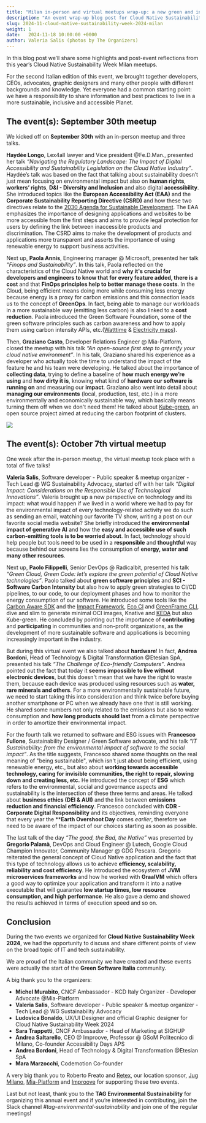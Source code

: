 ```yaml
---
title: "Milan in-person and virtual meetups wrap-up: a new green and inclusive community was born"
description: "An event wrap-up blog post for Cloud Native Sustainability Week 2024 - Milan, in-person and virtual meetups."
slug: 2024-11-cloud-native-sustainability-week-2024-milan
weight: 1
date:   2024-11-18 10:00:00 +0000
author: Valeria Salis (photos by The Organizers)
---
```


In this blog post we’ll share some highlights and post-event reflections from this year’s Cloud Native Sustainability Week Milan meetups.

For the second Italian edition of this event, we brought together developers, CEOs, advocates, graphic designers and many other people with different backgrounds and knowledge.
Yet everyone had a common starting point: we have a responsibility to share information and best practices to live in a more sustainable, inclusive and accessible Planet.

## The event(s): September 30th meetup

We kicked off on **September 30th** with an in-person meetup and three talks.

**Haydée Longo**, Lex4all lawyer and Vice president @Fe.D.Man., presented her talk  _“Navigating the Regulatory Landscape: The Impact of Digital Accessibility and Sustainability Legislation on the Cloud Native Industry”_.
Haydée’s talk was based on the fact that talking about sustainability doesn’t just mean focusing on environmental impact but also on **human rights**, **workers’ rights**, **D&I - Diversity and Inclusion** and also digital **accessibility**. She introduced topics like the **European Accessibility Act (EAA)** and the **Corporate Sustainability Reporting Directive (CSRD)** and how these two directives relate to the [2030 Agenda for Sustainable Development](https://sdgs.un.org/goals).
The EAA emphasizes the importance of designing applications and websites to be more accessible from the first steps and aims to provide legal protection for users by defining the link between inaccessible products and discrimination. The CSRD aims to make the development of products and applications more transparent and asserts the importance of using renewable energy to support business activities.

Next up, **Paola Annis**, Engineering manager @ Microsoft, presented her talk _“Finops and Sustainability”_.
In this talk, Paola reflected on the characteristics of the Cloud Native world and **why it's crucial for developers and engineers to know that for every feature added, there is a cost** and that **FinOps principles help to better manage these costs**.
In the Cloud, being efficient means doing more while consuming less energy because energy is a proxy for carbon emissions and this connection leads us to the concept of **GreenOps**. In fact, being able to manage our workloads in a more sustainable way (emitting less carbon) is also linked to a **cost reduction**. Paola introduced the Green Software Foundation, some of the green software principles such as carbon awareness and how to apply them using carbon intensity APIs, etc.([Watttime](https://watttime.org/) & [Electricity maps](https://app.electricitymaps.com/map)).

Then, **Graziano Casto**, Developer Relations Engineer @ Mia-Platform, closed the meetup with his talk _“An open-source first step to greenify your cloud native environment”_.
In his talk, Graziano shared his experience as a developer who actually took the time to understand the impact of the feature he and his team were developing. He talked about the importance of **collecting data**, trying to define a baseline of **how much energy we’re using** and **how dirty it is**, knowing what kind of **hardware our software is running on** and measuring our **impact**. Graziano also went into detail about **managing our environments** (local, production, test, etc.) in a more environmentally and economically sustainable way, which basically means turning them off when we don't need them! He talked about [Kube-green](https://kube-green.dev/), an open source project aimed at reducing the carbon footprint of clusters.

<p class="mt-10 mb-10"><img src="/images/blogs/2024-11-cloud-native-sutainability-week-milan/collage.png"></p>

## The event(s): October 7th virtual meetup

One week after the in-person meetup, the virtual meetup took place with a total of five talks!

**Valeria Salis**, Software developer - Public speaker & meetup organizer - Tech Lead @ WG Sustainability Advocacy, started off with her talk _“Digital Impact: Considerations on the Responsible Use of Technological Innovations”_.
Valeria brought up a new perspective on technology and its impact: what would happen if we lived in a world where we had to pay for the environmental impact of every technology-related activity we do such as sending an email, watching our favorite TV show, writing a post on our favorite social media website? She briefly introduced the **environmental impact of generative AI** and how the **easy and accessible use of such carbon-emitting tools is to be worried about**. In fact, technology should help people but tools need to be used in a **responsible** and **thoughtful** way because behind our screens lies the consumption of **energy, water and many other resources**.

Next up, **Paolo Filippelli**, Senior DevOps @ Radicalbit, presented his talk _“Green Cloud, Green Code: let’s explore the green potential of Cloud Native technologies”_.
Paolo talked about **green software principles** and **SCI - Software Carbon Intensity** but also how to apply green strategies to CI/CD pipelines, to our code, to our deployment phases and how to monitor the energy consumption of our software. He introduced some tools like the [Carbon Aware SDK](https://carbon-aware-sdk.greensoftware.foundation/) and the [Impact Framework](https://if.greensoftware.foundation/), [Eco CI](https://www.green-coding.io/products/eco-ci/) and [GreenFrame CLI](https://docs.greenframe.io/commands/), dive and slim to generate minimal OCI images, Knative and [KEDA](https://keda.sh/) but also Kube-green.
He concluded by pointing out the importance of **contributing** and **participating** in communities and non-profit organizations, as the development of more sustainable software and applications is becoming increasingly important in the industry.

But during this virtual event we also talked about **hardware**!
In fact, **Andrea Bordoni**, Head of Technology & Digital Transformation @Etesian SpA, presented his talk _“The Challenge of Eco-friendly Computers”_. Andrea pointed out the fact that today it **seems impossible to live without electronic devices**, but this doesn't mean that we have the right to waste them, because each device was produced using resources such as **water, rare minerals and others**. For a more environmentally sustainable future, we need to start taking this into consideration and think twice before buying another smartphone or PC when we already have one that is still working. He shared some numbers not only related to the emissions but also to water consumption and **how long products should last** from a climate perspective in order to amortize their environmental impact.

For the fourth talk we returned to software and ESG issues with **Francesco Fullone**, Sustainability Designer / Green Software advocate, and his talk _“IT Sustainability: from the environmental impact of software to the social impact”_. 
As the title suggests, Francesco shared some thoughts on the real meaning of "being sustainable", which isn't just about being efficient, using renewable energy, etc., but also about **working towards accessible technology, caring for invisible communities, the right to repair, slowing down and creating less, etc.**
He introduced the concept of **ESG** which refers to the environmental, social and governance aspects and sustainability is the intersection of these three terms and areas. He talked about **business ethics (DEI & AUI)** and the link between **emissions reduction and financial efficiency**. Francesco concluded with **CDR - Corporate Digital Responsibility** and its  objectives, reminding everyone that every year the ****Earth Overshoot Day** comes _earlier_, therefore we need to be aware of the impact of our choices starting as soon as possible.

The last talk of the day _“The good, the Bad, the Native”_ was presented by **Gregorio Palamà**, DevOps and Cloud Engineer @ Lutech, Google Cloud Champion Innovator, Community Manager @ GDG Pescara. Gregorio reiterated the general concept of Cloud Native application and the fact that this type of technology allows us to achieve **efficiency, scalability, reliability and cost efficiency**. He introduced the ecosystem of **JVM microservices frameworks** and how he worked with **GraalVM** which offers a good way to optimize your application and transform it into a native executable that will guarantee **low startup times, low resource consumption, and high performance**. He also gave a demo and showed the results achieved in terms of execution speed and so on.

## Conclusion

During the two events we organized for **Cloud Native Sustainability Week 2024**, we had the opportunity to discuss and share different points of view on the broad topic of IT and tech sustainability.

We are proud of the Italian community we have created and these events were actually the start of the **Green Software Italia** community.

A big thank you to the organizers:

- **Michel Murabito**, CNCF Ambassador - KCD Italy Organizer - Developer Advocate @Mia-Platform
- **Valeria Salis**, Software developer - Public speaker & meetup organizer - Tech Lead @ WG Sustainability Advocacy
- **Ludovica Bonaldo**, UX/UI Designer and official Graphic designer for Cloud Native Sustainability Week 2024
- **Sara Trappetti**, CNCF Ambassador - Head of Marketing at SIGHUP
- **Andrea Saltarello**, CEO @ Improove, Professor @ GSoM Politecnico di Milano, Co-founder Accessibility Days APS
- **Andrea Bordoni**, Head of Technology & Digital Transformation @Etesian SpA
- **Mara Marzocchi**, Codemotion Co-founder

A very big thank you to Roberto Freato and [Retex](https://www.retex.com/), our location sponsor, [Jug Milano](https://www.jugmilano.it/), [Mia-Platform](https://mia-platform.eu/) and [Improove](https://www.improove.tech/) for supporting these two events.

Last but not least, thank you to the **TAG Environmental Sustainability** for organizing this annual event and if you’re interested in contributing, join the Slack channel _#tag-environmental-sustainability_ and join one of the regular meetings!
